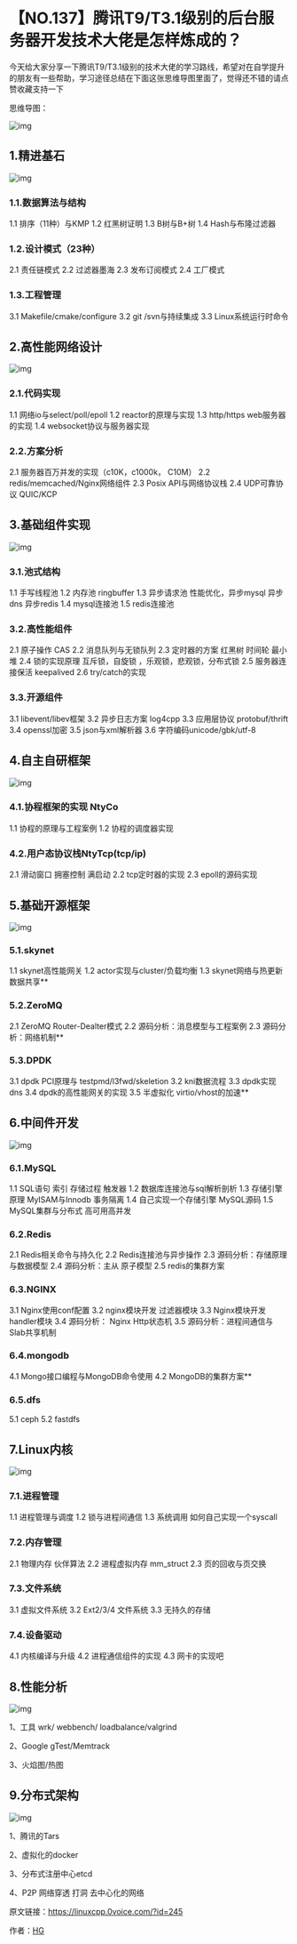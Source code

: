 # 【NO.137】腾讯T9/T3.1级别的后台服务器开发技术大佬是怎样炼成的？

今天给大家分享一下腾讯T9/T3.1级别的技术大佬的学习路线，希望对在自学提升的朋友有一些帮助，学习途径总结在下面这张思维导图里面了，觉得还不错的请点赞收藏支持一下

思维导图：

![img](https://pic2.zhimg.com/80/v2-6c7e07b9bed3742db0c0fb2981440cd5_720w.webp)

## 1.精进基石

![img](https://pic4.zhimg.com/80/v2-bd0019385cfcfd1db5b6ff08702029af_720w.webp)

### **1.1.数据算法与结构**

1.1 排序（11种）与KMP
1.2 红黑树证明
1.3 B树与B+树
1.4 Hash与布隆过滤器

### **1.2.设计模式（23种）**

2.1 责任链模式
2.2 过滤器墨海
2.3 发布订阅模式
2.4 工厂模式

### **1.3.工程管理**

3.1 Makefile/cmake/configure
3.2 git /svn与持续集成
3.3 Linux系统运行时命令

## 2.高性能网络设计

![img](https://pic3.zhimg.com/80/v2-6a25fadbc85acbd4be4631b447f5dcf6_720w.webp)

### **2.1.代码实现**

1.1 网络io与select/poll/epoll
1.2 reactor的原理与实现
1.3 http/https web服务器的实现
1.4 websocket协议与服务器实现

### **2.2.方案分析**

2.1 服务器百万并发的实现（c10K，c1000k， C10M）
2.2 redis/memcached/Nginx网络组件
2.3 Posix API与网络协议栈
2.4 UDP可靠协议 QUIC/KCP

## 3.基础组件实现

![img](https://pic3.zhimg.com/80/v2-d97cb962371caf08e136514bb2ceba52_720w.webp)

### **3.1.池式结构**

1.1 手写线程池
1.2 内存池 ringbuffer
1.3 异步请求池 性能优化，异步mysql 异步dns 异步redis
1.4 mysql连接池
1.5 redis连接池

### **3.2.高性能组件**

2.1 原子操作 CAS
2.2 消息队列与无锁队列
2.3 定时器的方案 红黑树 时间轮 最小堆
2.4 锁的实现原理 互斥锁，自旋锁 ，乐观锁，悲观锁，分布式锁
2.5 服务器连接保活 keepalived
2.6 try/catch的实现

### **3.3.开源组件**

3.1 libevent/libev框架
3.2 异步日志方案 log4cpp
3.3 应用层协议 protobuf/thrift
3.4 openssl加密
3.5 json与xml解析器
3.6 字符编码unicode/gbk/utf-8

## 4.自主自研框架

![img](https://pic2.zhimg.com/80/v2-75f29501141f73fc63913b35f4dced25_720w.webp)

### **4.1.协程框架的实现 NtyCo**

1.1 协程的原理与工程案例
1.2 协程的调度器实现

### **4.2.用户态协议栈NtyTcp(tcp/ip)**

2.1 滑动窗口 拥塞控制 满启动
2.2 tcp定时器的实现
2.3 epoll的源码实现

## 5.基础开源框架

![img](https://pic1.zhimg.com/80/v2-9d94f6a8b5363ee429efa2cda7c12914_720w.webp)

### **5.1.skynet**

1.1 skynet高性能网关
1.2 actor实现与cluster/负载均衡
1.3 skynet网络与热更新 数据共享**

### 5.2.ZeroMQ

2.1 ZeroMQ Router-Dealter模式
2.2 源码分析：消息模型与工程案例
2.3 源码分析：网络机制**

### **5.3.DPDK**

3.1 dpdk PCI原理与 testpmd/l3fwd/skeletion
3.2 kni数据流程
3.3 dpdk实现dns
3.4 dpdk的高性能网关的实现
3.5 半虚拟化 virtio/vhost的加速**

## 6.中间件开发

![img](https://pic1.zhimg.com/80/v2-6b633e9c908268602c2446707a0ff5b4_720w.webp)

### **6.1.MySQL**

1.1 SQL语句 索引 存储过程 触发器
1.2 数据库连接池与sql解析剖析
1.3 存储引擎原理 MyISAM与Innodb 事务隔离
1.4 自己实现一个存储引擎 MySQL源码
1.5 MySQL集群与分布式 高可用高并发

### **6.2.Redis**

2.1 Redis相关命令与持久化
2.2 Redis连接池与异步操作
2.3 源码分析：存储原理与数据模型
2.4 源码分析：主从 原子模型
2.5 redis的集群方案

### **6.3.NGINX**

3.1 Nginx使用conf配置
3.2 nginx模块开发 过滤器模块
3.3 Nginx模块开发 handler模块
3.4 源码分析： Nginx Http状态机
3.5 源码分析：进程间通信与Slab共享机制

### **6.4.mongodb**

4.1 Mongo接口编程与MongoDB命令使用
4.2 MongoDB的集群方案**

### **6.5.dfs**

5.1 ceph
5.2 fastdfs

## 7.Linux内核

![img](https://pic1.zhimg.com/80/v2-f932bd93349874895089a871f98f8594_720w.webp)

### **7.1.进程管理**

1.1 进程管理与调度
1.2 锁与进程间通信
1.3 系统调用 如何自己实现一个syscall

### **7.2.内存管理**

2.1 物理内存 伙伴算法
2.2 进程虚拟内存 mm_struct
2.3 页的回收与页交换

### **7.3.文件系统**

3.1 虚拟文件系统
3.2 Ext2/3/4 文件系统
3.3 无持久的存储

### **7.4.设备驱动**

4.1 内核编译与升级
4.2 进程通信组件的实现
4.3 网卡的实现吧

## 8.性能分析

![img](https://pic4.zhimg.com/80/v2-c59a00c4ae87cff81c61613cd9dd885b_720w.webp)

1、工具 wrk/ webbench/ loadbalance/valgrind

2、Google gTest/Memtrack

3、火焰图/热图

## 9.分布式架构

![img](https://pic2.zhimg.com/80/v2-7c6d0935583d01c34a1a1ac48218c709_720w.webp)

1、腾讯的Tars

2、虚拟化的docker

3、分布式注册中心etcd

4、P2P 网络穿透 打洞 去中心化的网络

原文链接：https://linuxcpp.0voice.com/?id=245

作者：[HG](https://linuxcpp.0voice.com/?auth=10)